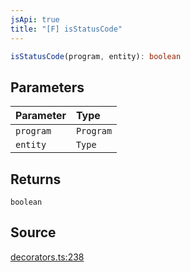 ```yaml
---
jsApi: true
title: "[F] isStatusCode"
---
```


```ts
isStatusCode(program, entity): boolean
```

## Parameters

| Parameter | Type      |
| :-------- | :-------- |
| `program` | `Program` |
| `entity`  | `Type`    |

## Returns

`boolean`

## Source

[decorators.ts:238](https://github.com/markcowl/cadl/blob/1a6d2b70/packages/http/src/decorators.ts#L238)
